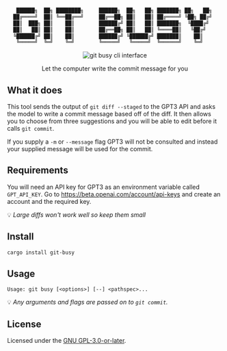 ```sh
   ██████╗  ██╗ ████████╗     ██████╗  ██╗   ██╗ ███████╗ ██╗   ██╗
  ██╔════╝  ██║ ╚══██╔══╝     ██╔══██╗ ██║   ██║ ██╔════╝ ╚██╗ ██╔╝
  ██║  ███╗ ██║    ██║        ██████╔╝ ██║   ██║ ███████╗  ╚████╔╝
  ██║   ██║ ██║    ██║        ██╔══██╗ ██║   ██║ ╚════██║   ╚██╔╝
  ╚██████╔╝ ██║    ██║        ██████╔╝ ╚██████╔╝ ███████║    ██║
   ╚═════╝  ╚═╝    ╚═╝        ╚═════╝   ╚═════╝  ╚══════╝    ╚═╝
```

<p align="center"><img src="https://raw.githubusercontent.com/coderdan/goodcommit/main/assets/git-busy.png" alt="git busy cli interface"></p>
<p align="center">Let the computer write the commit message for you</p>

## What it does

This tool sends the output of `git diff --staged` to the GPT3 API and asks the model to write a commit message based off of the diff.
It then allows you to choose from three suggestions and you will be able to edit before it calls `git commit`.

If you supply a `-m` or `--message` flag GPT3 will not be consulted and instead your supplied message will be used for the commit.

## Requirements

You will need an API key for GPT3 as an environment variable called `GPT_API_KEY`.
Go to https://beta.openai.com/account/api-keys and create an account and the required key.

💡 _Large diffs won't work well so keep them small_

## Install

```sh
cargo install git-busy
```

## Usage

```
Usage: git busy [<options>] [--] <pathspec>...
```

💡 _Any arguments and flags are passed on to `git commit`._

## License
Licensed under the [GNU GPL-3.0-or-later](https://github.com/coderdan/goodcommit/blob/main/LICENSE).
